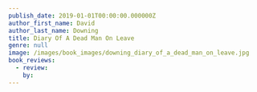 ```yaml
---
publish_date: 2019-01-01T00:00:00.000000Z
author_first_name: David
author_last_name: Downing
title: Diary Of A Dead Man On Leave
genre: null
image: /images/book_images/downing_diary_of_a_dead_man_on_leave.jpg
book_reviews:
  - review: 
    by: 
---
```

